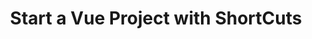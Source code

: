 ---
title: 'Start a Vue Project with ShortCuts'
summary: 'Learn how to kickstart your Vue.js project with a step-by-step guide to building a Vue application with command line shortcuts'
myImage: '/img/blog1.jpeg'
tags:
  - "vue"
publishDate: 18 Oct 2023
publishDateTime: 2023-10-18:17:30
---